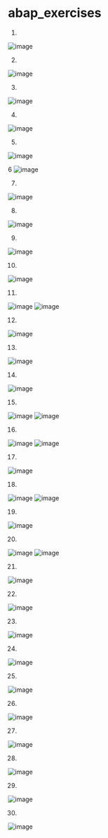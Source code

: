 # abap_exercises


1.
![image](https://user-images.githubusercontent.com/82485850/202992561-527c98e2-6652-4af4-980b-cd28525bf4ce.png)

2.
![image](https://user-images.githubusercontent.com/82485850/202992971-a2c0f769-43e4-4501-a4f9-a829c4caa478.png)

3.
![image](https://user-images.githubusercontent.com/82485850/202993003-67070521-92c6-4ad8-bd30-2c8fb02c182c.png)

4.
![image](https://user-images.githubusercontent.com/82485850/202993023-7d8c26fa-2492-423f-99bd-859198e7c711.png)

5.
![image](https://user-images.githubusercontent.com/82485850/202993047-88a2c135-0d15-4549-a785-9af0fbbb7ebc.png)

6
![image](https://user-images.githubusercontent.com/82485850/202993075-5605b4af-a686-44b2-9704-fc6065f61eab.png)

7.
![image](https://user-images.githubusercontent.com/82485850/202993110-6b6935f5-9347-4a3f-8995-9de3e77585f3.png)

8.
![image](https://user-images.githubusercontent.com/82485850/202993143-609f2d80-217e-4a81-8fd8-9a6cfbc6efd0.png)

9.
![image](https://user-images.githubusercontent.com/82485850/202993169-083d6f73-feb3-41cd-9933-bd9f99a97631.png)

10.
![image](https://user-images.githubusercontent.com/82485850/202993188-e5cad247-964d-436a-b04c-91bf21621974.png)

11.
![image](https://user-images.githubusercontent.com/82485850/202993205-f2401177-62ff-409f-8524-934db2ae6190.png)
![image](https://user-images.githubusercontent.com/82485850/202993231-dc6a8293-f087-49fb-8ed8-714703928569.png)

12.
![image](https://user-images.githubusercontent.com/82485850/202993274-54ef73d8-42e5-4a1b-b0c1-d30965010067.png)

13.
![image](https://user-images.githubusercontent.com/82485850/202993297-310ab1ca-beb5-4950-a4c5-d40d570da5af.png)

14.
![image](https://user-images.githubusercontent.com/82485850/202993325-276aa400-ebf8-4ded-993f-afaf0308ffe6.png)

15.
![image](https://user-images.githubusercontent.com/82485850/202993373-cd676876-f4f6-469f-9408-1e3b68ec7540.png)
![image](https://user-images.githubusercontent.com/82485850/202993390-40613468-99e6-414f-87d3-328cc45d66d2.png)

16.
![image](https://user-images.githubusercontent.com/82485850/202993406-f824b71f-92cb-45a0-8f24-a323aaa345cd.png)
![image](https://user-images.githubusercontent.com/82485850/202993424-0839664d-91b5-4472-88a2-a8c1377ac330.png)

17.
![image](https://user-images.githubusercontent.com/82485850/202993597-ff74c530-8989-47c8-bd13-415f83a4c0ca.png)


18.
![image](https://user-images.githubusercontent.com/82485850/202993631-f78b1e8e-4857-4275-8dea-fb06af79c9eb.png)
![image](https://user-images.githubusercontent.com/82485850/202993655-f5d21607-8c7d-4ede-b874-0781ea40f1ae.png)

19.
![image](https://user-images.githubusercontent.com/82485850/202993685-c9dfa000-3704-4e06-b3b9-9ba87fd12c99.png)

20.
![image](https://user-images.githubusercontent.com/82485850/202993714-85213810-5363-445e-b0f9-25eb7c31f35a.png)
![image](https://user-images.githubusercontent.com/82485850/202993768-a7e59744-935d-4477-bd1a-5982141cc1d6.png)

21.
![image](https://user-images.githubusercontent.com/82485850/202993802-ca009209-6e6e-4758-9182-2cda8d58e3b6.png)

22.
![image](https://user-images.githubusercontent.com/82485850/202993828-cd316492-8521-44e2-9608-eb838bef7eaf.png)

23.
![image](https://user-images.githubusercontent.com/82485850/202993853-3d95f195-c795-41ca-ac1d-f53fcd478361.png)

24.
![image](https://user-images.githubusercontent.com/82485850/202993876-23d5e67b-185b-4de8-86e5-94ba1a4caac5.png)

25.
![image](https://user-images.githubusercontent.com/82485850/202993898-b99c3bde-4755-4506-9bb9-dac3e7d9fba1.png)

26.
![image](https://user-images.githubusercontent.com/82485850/202993917-80ae6459-55e0-4e66-9ec8-bdcf08bb8513.png)

27.
![image](https://user-images.githubusercontent.com/82485850/202993938-c4ef9227-68ab-46bc-81b7-05982f4e7db7.png)

28.
![image](https://user-images.githubusercontent.com/82485850/202993953-11043975-20fb-4024-8bd3-a4e7d19fe7c7.png)

29.
![image](https://user-images.githubusercontent.com/82485850/202993973-47db0fb3-9b56-478f-99a1-0cddfd4b9921.png)

30.
![image](https://user-images.githubusercontent.com/82485850/202993998-15437d5c-e583-4975-ba8b-c38fa1b7d31c.png)


